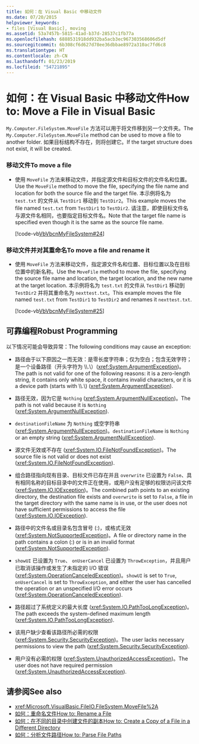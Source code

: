 ```yaml
---
title: 如何：在 Visual Basic 中移动文件
ms.date: 07/20/2015
helpviewer_keywords:
- files [Visual Basic], moving
ms.assetid: 53a7457b-5815-41ad-b37d-28537c1fb77a
ms.openlocfilehash: 6888531918dd932ba5acb3ec967303568606d5df
ms.sourcegitcommit: 6b308cf6d627d78ee36dbbae8972a310ac7fd6c8
ms.translationtype: HT
ms.contentlocale: zh-CN
ms.lasthandoff: 01/23/2019
ms.locfileid: "54721895"
---
```

# <a name="how-to-move-a-file-in-visual-basic"></a><span data-ttu-id="e95ae-102">如何：在 Visual Basic 中移动文件</span><span class="sxs-lookup"><span data-stu-id="e95ae-102">How to: Move a File in Visual Basic</span></span>
<span data-ttu-id="e95ae-103">`My.Computer.FileSystem.MoveFile` 方法可以用于将文件移到另一个文件夹。</span><span class="sxs-lookup"><span data-stu-id="e95ae-103">The `My.Computer.FileSystem.MoveFile` method can be used to move a file to another folder.</span></span> <span data-ttu-id="e95ae-104">如果目标结构不存在，则将创建它。</span><span class="sxs-lookup"><span data-stu-id="e95ae-104">If the target structure does not exist, it will be created.</span></span>  
  
### <a name="to-move-a-file"></a><span data-ttu-id="e95ae-105">移动文件</span><span class="sxs-lookup"><span data-stu-id="e95ae-105">To move a file</span></span>  
  
-   <span data-ttu-id="e95ae-106">使用 `MoveFile` 方法来移动文件，并指定源文件和目标文件的文件名和位置。</span><span class="sxs-lookup"><span data-stu-id="e95ae-106">Use the `MoveFile` method to move the file, specifying the file name and location for both the source file and the target file.</span></span> <span data-ttu-id="e95ae-107">本示例将名为 `test.txt` 的文件从 `TestDir1` 移动到 `TestDir2`。</span><span class="sxs-lookup"><span data-stu-id="e95ae-107">This example moves the file named `test.txt` from `TestDir1` to `TestDir2`.</span></span> <span data-ttu-id="e95ae-108">请注意，即使目标文件名与源文件名相同，也要指定目标文件名。</span><span class="sxs-lookup"><span data-stu-id="e95ae-108">Note that the target file name is specified even though it is the same as the source file name.</span></span>  
  
     [!code-vb[VbVbcnMyFileSystem#24](../../../../visual-basic/developing-apps/programming/drives-directories-files/codesnippet/VisualBasic/how-to-move-a-file_1.vb)]  
  
### <a name="to-move-a-file-and-rename-it"></a><span data-ttu-id="e95ae-109">移动文件并对其重命名</span><span class="sxs-lookup"><span data-stu-id="e95ae-109">To move a file and rename it</span></span>  
  
-   <span data-ttu-id="e95ae-110">使用 `MoveFile` 方法来移动文件，指定源文件名和位置、目标位置以及在目标位置中的新名称。</span><span class="sxs-lookup"><span data-stu-id="e95ae-110">Use the `MoveFile` method to move the file, specifying the source file name and location, the target location, and the new name at the target location.</span></span> <span data-ttu-id="e95ae-111">本示例将名为 `test.txt` 的文件从 `TestDir1` 移动到 `TestDir2` 并将其重命名为 `nexttest.txt`。</span><span class="sxs-lookup"><span data-stu-id="e95ae-111">This example moves the file named `test.txt` from `TestDir1` to `TestDir2` and renames it `nexttest.txt`.</span></span>  
  
     [!code-vb[VbVbcnMyFileSystem#25](../../../../visual-basic/developing-apps/programming/drives-directories-files/codesnippet/VisualBasic/how-to-move-a-file_2.vb)]  
  
## <a name="robust-programming"></a><span data-ttu-id="e95ae-112">可靠编程</span><span class="sxs-lookup"><span data-stu-id="e95ae-112">Robust Programming</span></span>  
 <span data-ttu-id="e95ae-113">以下情况可能会导致异常：</span><span class="sxs-lookup"><span data-stu-id="e95ae-113">The following conditions may cause an exception:</span></span>  
  
-   <span data-ttu-id="e95ae-114">路径由于以下原因之一而无效：是零长度字符串；仅为空白；包含无效字符；是一个设备路径（开头字符为 \\\\.\\）(<xref:System.ArgumentException>)。</span><span class="sxs-lookup"><span data-stu-id="e95ae-114">The path is not valid for one of the following reasons: it is a zero-length string, it contains only white space, it contains invalid characters, or it is a device path (starts with \\\\.\\) (<xref:System.ArgumentException>).</span></span>  
  
-   <span data-ttu-id="e95ae-115">路径无效，因为它是 `Nothing` (<xref:System.ArgumentNullException>)。</span><span class="sxs-lookup"><span data-stu-id="e95ae-115">The path is not valid because it is `Nothing` (<xref:System.ArgumentNullException>).</span></span>  
  
-   <span data-ttu-id="e95ae-116">`destinationFileName` 为 `Nothing` 或空字符串 (<xref:System.ArgumentNullException>)。</span><span class="sxs-lookup"><span data-stu-id="e95ae-116">`destinationFileName` is `Nothing` or an empty string (<xref:System.ArgumentNullException>).</span></span>  
  
-   <span data-ttu-id="e95ae-117">源文件无效或不存在 (<xref:System.IO.FileNotFoundException>)。</span><span class="sxs-lookup"><span data-stu-id="e95ae-117">The source file is not valid or does not exist (<xref:System.IO.FileNotFoundException>).</span></span>  
  
-   <span data-ttu-id="e95ae-118">组合路径指向现有目录、目标文件已存在并且 `overwrite` 已设置为 `False`、具有相同名称的目标目录中的文件正在使用，或用户没有足够的权限访问该文件 (<xref:System.IO.IOException>)。</span><span class="sxs-lookup"><span data-stu-id="e95ae-118">The combined path points to an existing directory, the destination file exists and `overwrite` is set to `False`, a file in the target directory with the same name is in use, or the user does not have sufficient permissions to access the file (<xref:System.IO.IOException>).</span></span>  
  
-   <span data-ttu-id="e95ae-119">路径中的文件名或目录名包含冒号 (:)，或格式无效 (<xref:System.NotSupportedException>)。</span><span class="sxs-lookup"><span data-stu-id="e95ae-119">A file or directory name in the path contains a colon (:) or is in an invalid format (<xref:System.NotSupportedException>).</span></span>  
  
-   <span data-ttu-id="e95ae-120">`showUI` 已设置为 `True`、 `onUserCancel` 已设置为 `ThrowException`，并且用户已取消该操作或发生了未指定的 I/O 错误 (<xref:System.OperationCanceledException>)。</span><span class="sxs-lookup"><span data-stu-id="e95ae-120">`showUI` is set to `True`, `onUserCancel` is set to `ThrowException`, and either the user has cancelled the operation or an unspecified I/O error occurs (<xref:System.OperationCanceledException>).</span></span>  
  
-   <span data-ttu-id="e95ae-121">路径超过了系统定义的最大长度 (<xref:System.IO.PathTooLongException>)。</span><span class="sxs-lookup"><span data-stu-id="e95ae-121">The path exceeds the system-defined maximum length (<xref:System.IO.PathTooLongException>).</span></span>  
  
-   <span data-ttu-id="e95ae-122">该用户缺少查看该路径所必需的权限 (<xref:System.Security.SecurityException>)。</span><span class="sxs-lookup"><span data-stu-id="e95ae-122">The user lacks necessary permissions to view the path (<xref:System.Security.SecurityException>).</span></span>  
  
-   <span data-ttu-id="e95ae-123">用户没有必需的权限 (<xref:System.UnauthorizedAccessException>)。</span><span class="sxs-lookup"><span data-stu-id="e95ae-123">The user does not have required permission (<xref:System.UnauthorizedAccessException>).</span></span>  
  
## <a name="see-also"></a><span data-ttu-id="e95ae-124">请参阅</span><span class="sxs-lookup"><span data-stu-id="e95ae-124">See also</span></span>
- <xref:Microsoft.VisualBasic.FileIO.FileSystem.MoveFile%2A>
- [<span data-ttu-id="e95ae-125">如何：重命名文件</span><span class="sxs-lookup"><span data-stu-id="e95ae-125">How to: Rename a File</span></span>](../../../../visual-basic/developing-apps/programming/drives-directories-files/how-to-rename-a-file.md)
- [<span data-ttu-id="e95ae-126">如何：在不同的目录中创建文件的副本</span><span class="sxs-lookup"><span data-stu-id="e95ae-126">How to: Create a Copy of a File in a Different Directory</span></span>](../../../../visual-basic/developing-apps/programming/drives-directories-files/how-to-create-a-copy-of-a-file-in-a-different-directory.md)
- [<span data-ttu-id="e95ae-127">如何：分析文件路径</span><span class="sxs-lookup"><span data-stu-id="e95ae-127">How to: Parse File Paths</span></span>](../../../../visual-basic/developing-apps/programming/drives-directories-files/how-to-parse-file-paths.md)
